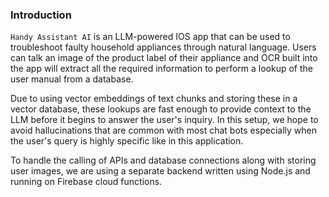 ### Introduction

`Handy Assistant AI` is an LLM-powered IOS app that can be used to troubleshoot faulty household appliances through natural language. Users can talk an image of the product label of their appliance and OCR built into the app will extract all the required information to perform a lookup of the user manual from a database.

Due to using vector embeddings of text chunks and storing these in a vector database, these lookups are fast enough to provide context to the LLM before it begins to answer the user's inquiry. In this setup, we hope to avoid hallucinations that are common with most chat bots especially when the user's query is highly specific like in this application.

To handle the calling of APIs and database connections along with storing user images, we are using a separate backend written using Node.js and running on Firebase cloud functions.

